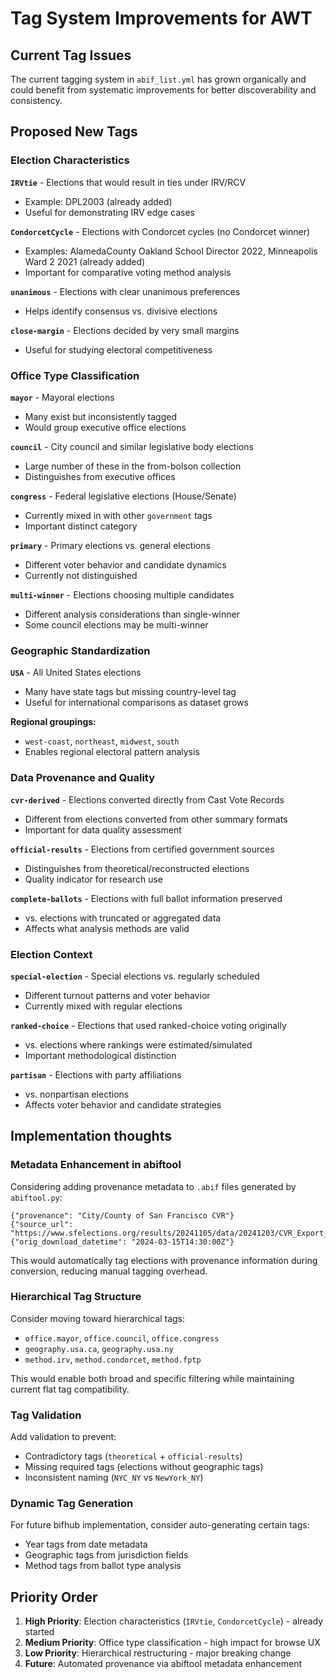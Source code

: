 # Tag System Improvements for AWT

## Current Tag Issues

The current tagging system in `abif_list.yml` has grown organically
and could benefit from systematic improvements for better
discoverability and consistency.

## Proposed New Tags

### Election Characteristics

**`IRVtie`** - Elections that would result in ties under IRV/RCV
- Example: DPL2003 (already added)
- Useful for demonstrating IRV edge cases

**`CondorcetCycle`** - Elections with Condorcet cycles (no Condorcet winner)
- Examples: AlamedaCounty Oakland School Director 2022, Minneapolis Ward 2 2021 (already added)
- Important for comparative voting method analysis

**`unanimous`** - Elections with clear unanimous preferences
- Helps identify consensus vs. divisive elections

**`close-margin`** - Elections decided by very small margins
- Useful for studying electoral competitiveness

### Office Type Classification

**`mayor`** - Mayoral elections
- Many exist but inconsistently tagged
- Would group executive office elections

**`council`** - City council and similar legislative body elections
- Large number of these in the from-bolson collection
- Distinguishes from executive offices

**`congress`** - Federal legislative elections (House/Senate)
- Currently mixed in with other `government` tags
- Important distinct category

**`primary`** - Primary elections vs. general elections
- Different voter behavior and candidate dynamics
- Currently not distinguished

**`multi-winner`** - Elections choosing multiple candidates
- Different analysis considerations than single-winner
- Some council elections may be multi-winner

### Geographic Standardization

**`USA`** - All United States elections
- Many have state tags but missing country-level tag
- Useful for international comparisons as dataset grows

**Regional groupings:**
- `west-coast`, `northeast`, `midwest`, `south`
- Enables regional electoral pattern analysis

### Data Provenance and Quality

**`cvr-derived`** - Elections converted directly from Cast Vote Records
- Different from elections converted from other summary formats
- Important for data quality assessment

**`official-results`** - Elections from certified government sources
- Distinguishes from theoretical/reconstructed elections
- Quality indicator for research use

**`complete-ballots`** - Elections with full ballot information preserved
- vs. elections with truncated or aggregated data
- Affects what analysis methods are valid

### Election Context

**`special-election`** - Special elections vs. regularly scheduled
- Different turnout patterns and voter behavior
- Currently mixed with regular elections

**`ranked-choice`** - Elections that used ranked-choice voting originally
- vs. elections where rankings were estimated/simulated
- Important methodological distinction

**`partisan`** - Elections with party affiliations
- vs. nonpartisan elections
- Affects voter behavior and candidate strategies

## Implementation thoughts

### Metadata Enhancement in abiftool

Considering adding provenance metadata to `.abif` files generated by
`abiftool.py`:

```
{"provenance": "City/County of San Francisco CVR"}
{"source_url": "https://www.sfelections.org/results/20241105/data/20241203/CVR_Export_20241202143051.zip"}
{"orig_download_datetime": "2024-03-15T14:30:00Z"}
```

This would automatically tag elections with provenance information
during conversion, reducing manual tagging overhead.

### Hierarchical Tag Structure

Consider moving toward hierarchical tags:
- `office.mayor`, `office.council`, `office.congress`
- `geography.usa.ca`, `geography.usa.ny`
- `method.irv`, `method.condorcet`, `method.fptp`

This would enable both broad and specific filtering while maintaining current flat tag compatibility.

### Tag Validation

Add validation to prevent:
- Contradictory tags (`theoretical` + `official-results`)
- Missing required tags (elections without geographic tags)
- Inconsistent naming (`NYC_NY` vs `NewYork_NY`)

### Dynamic Tag Generation

For future bifhub implementation, consider auto-generating certain tags:
- Year tags from date metadata
- Geographic tags from jurisdiction fields
- Method tags from ballot type analysis

## Priority Order

1. **High Priority**: Election characteristics (`IRVtie`, `CondorcetCycle`) - already started
2. **Medium Priority**: Office type classification - high impact for browse UX
3. **Low Priority**: Hierarchical restructuring - major breaking change
4. **Future**: Automated provenance via abiftool metadata enhancement